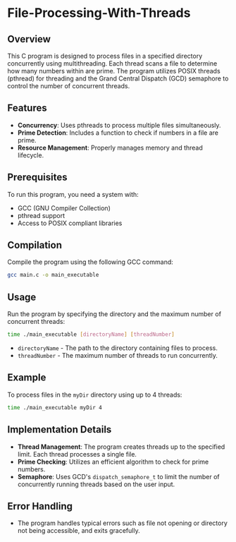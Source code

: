 # File-Processing-With-Threads

## Overview
This C program is designed to process files in a specified directory concurrently using multithreading. Each thread scans a file to determine how many numbers within are prime. The program utilizes POSIX threads (pthread) for threading and the Grand Central Dispatch (GCD) semaphore to control the number of concurrent threads.

## Features
- **Concurrency**: Uses pthreads to process multiple files simultaneously.
- **Prime Detection**: Includes a function to check if numbers in a file are prime.
- **Resource Management**: Properly manages memory and thread lifecycle.

## Prerequisites
To run this program, you need a system with:
- GCC (GNU Compiler Collection)
- pthread support
- Access to POSIX compliant libraries

## Compilation
Compile the program using the following GCC command:

```bash
gcc main.c -o main_executable
```


## Usage
Run the program by specifying the directory and the maximum number of concurrent threads:

```bash
time ./main_executable [directoryName] [threadNumber]
```

- `directoryName` - The path to the directory containing files to process.
- `threadNumber` - The maximum number of threads to run concurrently.

## Example
To process files in the `myDir` directory using up to 4 threads:
```bash
time ./main_executable myDir 4
```

## Implementation Details
- **Thread Management**: The program creates threads up to the specified limit. Each thread processes a single file.
- **Prime Checking**: Utilizes an efficient algorithm to check for prime numbers.
- **Semaphore**: Uses GCD's `dispatch_semaphore_t` to limit the number of concurrently running threads based on the user input.

## Error Handling
- The program handles typical errors such as file not opening or directory not being accessible, and exits gracefully.


